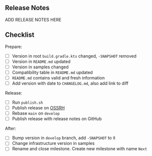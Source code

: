 ## Release Notes

ADD RELEASE NOTES HERE

## Checklist

Prepare:

- [ ] Version in root `build.gradle.kts` changed, `-SNAPSHOT` removed
- [ ] Version in `README.md` updated
- [ ] Version in samples changed
- [ ] Compatibility table in `README.md` updated
- [ ] `README.md` contains valid and fresh information
- [ ] Add version with date to `CHANGELOG.md`, also add link to diff

Release:

- [ ] Run `publish.sh`
- [ ] Publish release on [OSSRH](https://s01.oss.sonatype.org/)
- [ ] Rebase `main` on `develop`
- [ ] Publish release with release notes on GitHub

After:

- [ ] Bump version in `develop` branch, add `-SNAPSHOT` to it
- [ ] Change infrastructure version in samples
- [ ] Rename and close milestone. Create new milestone with name `Next`

